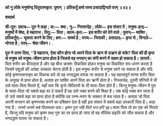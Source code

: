 **को नु लोके मनुष्येन्द्र पितुरात्मकृत: पुमान् ।** **प्रतिकर्तुं क्षमो यस्य प्रसादाद्विन्दते परम् ॥ ४३॥** 

**शब्दार्थ** 

**श्री-पूरु: उवाच—** **पूरु ने कहा** **; क:—** **क्या** **; नु—** **निस्सन्देह** **; लोके—** **इस संसार में** **; मनुष्य-इन्द्र—** **मनुष्यों में श्रेष्ठ, हे महाराज** **; पितु:—** **पिता** **; आत्म-कृत:—** **इस शरीर को देने वाले** **; पुमान्—** **व्यक्ति** **; प्रतिकर्तुम्—** **चुकता करने के लिए** **; क्षम:—** **समर्थ है** **; यस्य—** **जिसकी** **;** **प्रसादात्—** **कृपा से** **; विन्दते—** **भोगता है** **; परम्—** **श्रेष्ठ जीवन।** **.** 

**पूरु ने उत्तर दिया, ''हे महाराज, ऐसा कौन होगा जो अपने पिता के ऋण से उऋण हो सके?** **पिता की ही कृपा से मनुष्य को मनुष्य-जीवन प्राप्त होता है जिससे वह भगवान् का संगी बनने में** **सक्षम हो सकता है।** **तात्पर्य :** पिता शरीर का बीजदाता है और यह बीज क्रमश: विकसित होकर मनुष्य का विकसित रूप धारण करता है जिसमें पशुओं की अपेक्षा उच्चतर चेतना होती है। इस मनुष्य-शरीर से मनुष्य स्वर्ग जा सकता है और यदि कोई कृष्णभावनामृत का विकास करे तो वह भगवद्धाम वापस जा सकता है। यह महत्त्वपूर्ण मानव शरीर पिता के अनुग्रह से प्राप्त होता है; अतएव हर व्यक्ति अपने पिता का ऋणी होता है। निस्सन्देह, दूसरी योनियों में भी उसे माता-पिता मिलते हैं, यहाँ तक कि कुत्ते-बिल्लियों के भी माता-पिता होते हैं। किन्तु मनुष्य-जीवन में पुत्र के माता-पिता जो सबसे बड़ा वर दे सकते हैं वह उसे भक्त बनने की शिक्षा है। जब कोई भक्त बन जाता है तो उसे सबसे बड़ा वर प्राप्त होता है क्योंकि वह जन्म-मरण के चक्कर से बच जाता है। अतएव जो पिता अपनी सन्तान को कृष्णभक्त बनने का प्रशिक्षण देता है वही इस संसार में सबसे बड़ा उपकारी पिता है। कहा गया है : *जनमे जनमे सबे पितामाता पाय।* *कृष्ण गुरु नहि मिले भज हरि एइ॥* माता पिता तो हर एक को मिलते हैं, किन्तु यदि मनुष्य को कृष्ण तथा गुरु का वर प्राप्त हो जाय तो वह भौतिक प्रकृति को जीत सकता है और भगवद्धाम वापस जा सकता है।  